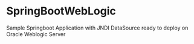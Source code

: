 # SpringBootWebLogic
Sample Springboot Application with JNDI DataSource ready to deploy on Oracle Weblogic Server
